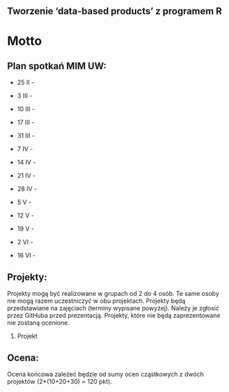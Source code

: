 Tworzenie ‘data-based products’ z programem R
---------------------------------------------

# Motto


Plan spotka&#324; MIM UW:
-------------------------



* 25 II - 
* 3 III - 
* 10 III - 
* 17 III - 
* 31 III - 
* 7 IV - 
* 14 IV - 

* 21 IV - 
* 28 IV - 
* 5 V - 
* 12 V - 
* 19 V - 
* 2 VI - 
* 16 VI - 


Projekty:
---------

Projekty mogą być realizowane w grupach od 2 do 4 osób. Te same osoby nie mogą razem uczestniczyć w obu projektach.
Projekty będą przedstawiane na zajęciach (terminy wypisane powyżej). Należy je zgłosić przez GitHuba przed prezentacją. Projekty, które nie będą zaprezentowane nie zostaną ocenione.

1. Projekt 


Ocena:
------
Ocena ko&#324;cowa zale&#380;e&#263; b&#281;dzie od sumy ocen cz&#261;stkowych z dwóch projektów (2*(10+20+30) = 120 pkt).


